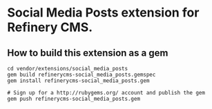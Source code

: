 # Social Media Posts extension for Refinery CMS.

## How to build this extension as a gem

    cd vendor/extensions/social_media_posts
    gem build refinerycms-social_media_posts.gemspec
    gem install refinerycms-social_media_posts.gem

    # Sign up for a http://rubygems.org/ account and publish the gem
    gem push refinerycms-social_media_posts.gem